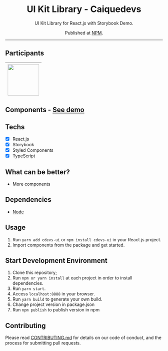 <h1 align="center">UI Kit Library - Caiquedevs</h1>

<p align="center">UI Kit Library for React.js with Storybook Demo.</p>
<p align="center">Published at <a href="https://www.npmjs.com/package/cdevs-ui">NPM</a>.</p>

<hr>

## Participants

| [<img src="https://avatars.githubusercontent.com/u/57383344?v=4" width="100px;"/>](https://github.com/caiquedevs) |
| :---------------------------------------------------------------------------------------------------------------: |

## Components - <a href="https://cdevs-ui.netlify.app/?path=/story/button--default">See demo</a>

## Techs

- [x] React.js
- [x] Storybook
- [x] Styled Components
- [x] TypeScript

## What can be better?

- More components

## Dependencies

- [Node](https://nodejs.org/en/)

## Usage

1. Run `yarn add cdevs-ui` or `npm install cdevs-ui` in your React.js project.<br />
2. Import components from the package and get started.<br />

## Start Development Environment

1. Clone this repository;<br />
2. Run `npm or yarn install` at each project in order to install dependencies.<br />
3. Run `yarn start`.<br />
4. Access `localhost:8888` in your browser.<br />
5. Run `yarn build` to generate your own build.<br />
6. Change project version in package.json <br />
7. Run `npm publish` to publish version in npm<br />

## Contributing

Please read [CONTRIBUTING.md](CONTRIBUTING.md) for details on our code of conduct, and the process for submitting pull requests.
